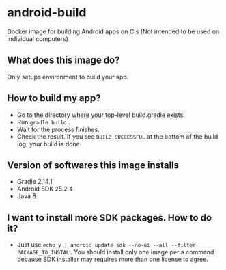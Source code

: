 # android-build
Docker image for building Android apps on CIs (Not intended to be used on individual computers)    

## What does this image do?
Only setups environment to build your app.   

## How to build my app?
- Go to the directory where your top-level build.gradle exists.
- Run `gradle build` .
- Wait for the process finishes.
- Check the result. If you see `BUILD SUCCESSFUL` at the bottom of the build log, your build is done.

## Version of softwares this image installs
- Gradle 2.14.1
- Android SDK 25.2.4
- Java 8

## I want to install more SDK packages. How to do it?
- Just use `echo y | android update sdk --no-ui --all --filter PACKAGE_TO_INSTALL`
You should install only one image per a command because SDK installer may requires more than one license to agree.   
